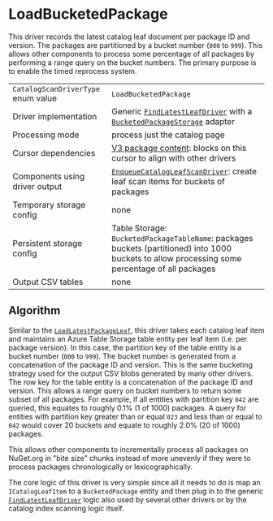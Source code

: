 # LoadBucketedPackage

This driver records the latest catalog leaf document per package ID and version. The packages are partitioned by a bucket number (`000` to `999`). This allows other components to process some percentage of all packages by performing a range query on the bucket numbers. The primary purpose is to enable the timed reprocess system.

|                                    |                                                                                                                                                                                                                                 |
| ---------------------------------- | ------------------------------------------------------------------------------------------------------------------------------------------------------------------------------------------------------------------------------- |
| `CatalogScanDriverType` enum value | `LoadBucketedPackage`                                                                                                                                                                                                           |
| Driver implementation              | Generic [`FindLatestLeafDriver`](../../src/Worker.Logic/CatalogScan/LatestLeaf/FindLatestLeafDriver.cs) with a [`BucketedPackageStorage`](../../src/Worker.Logic/Drivers/LoadBucketedPackage/BucketedPackageStorage.cs) adapter |
| Processing mode                    | process just the catalog page                                                                                                                                                                                                   |
| Cursor dependencies                | [V3 package content](https://learn.microsoft.com/en-us/nuget/api/package-base-address-resource): blocks on this cursor to align with other drivers                                                                              |
| Components using driver output     | [`EnqueueCatalogLeafScanDriver`](../../src/Worker.Logic/TableScan/EnqueueCatalogLeafScan/EnqueueCatalogLeafScanDriver.cs): create leaf scan items for buckets of packages                                                       |
| Temporary storage config           | none                                                                                                                                                                                                                            |
| Persistent storage config          | Table Storage:<br />`BucketedPackageTableName`: packages buckets (partitioned) into 1000 buckets to allow processing some percentage of all packages                                                                            |
| Output CSV tables                  | none                                                                                                                                                                                                                            |

## Algorithm

Similar to the [`LoadLatestPackageLeaf`](LoadLatestPackageLeaf.md), this driver takes each catalog leaf item and maintains an Azure Table Storage table entity per leaf item (i.e. per package version). In this case, the partition key of the table entity is a bucket number (`000` to `999`). The bucket number is generated from a concatenation of the package ID and version. This is the same bucketing strategy used for the output CSV blobs generated by many other drivers. The row key for the table entity is a concatenation of the package ID and version. This allows a range query on bucket numbers to return some subset of all packages. For example, if all entities with partition key `042` are queried, this equates to roughly 0.1% (1 of 1000) packages. A query for entities with partition key greater than or equal `023` and less than or equal to `042` would cover 20 buckets and equate to roughly 2.0% (20 of 1000) packages. 

This allows other components to incrementally process all packages on NuGet.org in "bite size" chunks instead of more unevenly if they were to process packages chronologically or lexicographically. 

The core logic of this driver is very simple since all it needs to do is map an `ICatalogLeafItem` to a `BucketedPackage` entity and then plug in to the generic [`FindLatestLeafDriver`](../../src/Worker.Logic/CatalogScan/LatestLeaf/FindLatestLeafDriver.cs) logic also used by several other drivers or by the catalog index scanning logic itself.
